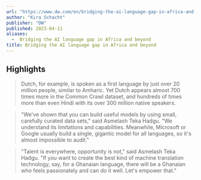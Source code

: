 ```yaml
---
url: "https://www.dw.com/en/bridging-the-ai-language-gap-in-africa-and-beyond/a-66331763"
author: "Kira Schacht"
publisher: "DW"
published: 2023-04-11
aliases:
  -  Bridging the AI language gap in Africa and beyond
title: Bridging the AI language gap in Africa and beyond
---
```


## Highlights
> Dutch, for example, is spoken as a first language by just over 20 million people, similar to Amharic. Yet Dutch appears almost 700 times more in the Common Crawl dataset, and hundreds of times more than even Hindi with its over 300 million native speakers.

> "We've shown that you can build useful models by using small, carefully curated data sets," said Asmelash Teka Hadgu. "We understand its limitations and capabilities. Meanwhile, Microsoft or Google usually build a single, gigantic model for all languages, so it's almost impossible to audit."

> "Talent is everywhere, opportunity is not," said Asmelash Teka Hadgu. "If you want to create the best kind of machine translation technology, say, for a Ghanaian language, there will be a Ghanaian who feels passionately and can do it well. Let's empower that."

